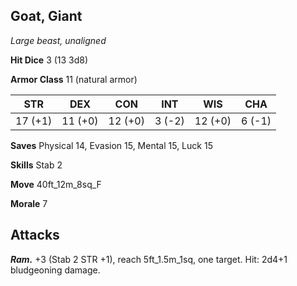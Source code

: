 ## Goat, Giant

*Large beast, unaligned*

**Hit Dice** 3 (13 3d8)

**Armor Class** 11 (natural armor)

| STR     | DEX     | CON     | INT     | WIS     | CHA     |
|---------|---------|---------|---------|---------|---------|
| 17 (+1) | 11 (+0) | 12 (+0) |  3 (-2) | 12 (+0) |  6 (-1) |

**Saves** Physical 14, Evasion 15, Mental 15, Luck 15

**Skills** Stab 2

**Move** 40ft\_12m\_8sq\_F

**Morale** 7

## Attacks

***Ram.*** +3 (Stab 2 STR +1), reach 5ft\_1.5m\_1sq, one target. Hit: 2d4+1 bludgeoning damage.

